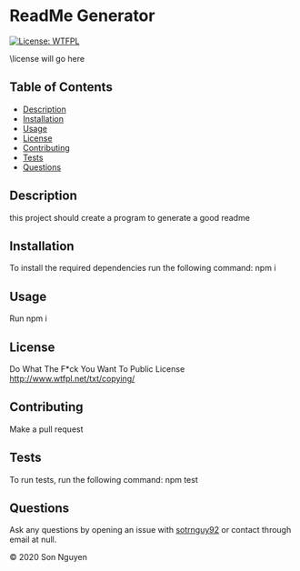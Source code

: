 
# ReadMe Generator

[![License: WTFPL](https://img.shields.io/badge/License-WTFPL-brightgreen.svg)](http://www.wtfpl.net/txt/copying/)

\license will go here

## Table of Contents
* [Description](#description)
* [Installation](#installation)
* [Usage](#usage)
* [License](#license)
* [Contributing](#contributing)
* [Tests](#tests)
* [Questions](#questions)

## Description
this project should create a program to generate a good readme


## Installation
To install the required dependencies run the following command:
npm i

## Usage
Run npm i

## License
Do What The F*ck You Want To Public License http://www.wtfpl.net/txt/copying/

## Contributing
Make a pull request

## Tests
To run tests, run the following command:
npm test

## Questions

Ask any questions by opening an issue with [sotrnguy92](https://github.com/sotrnguy92) or contact through email at null.


© 2020 Son Nguyen


